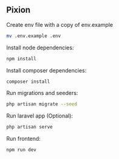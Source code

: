 ## Pixion

Create env file with a copy of env.example
```bash
mv .env.example .env
```

Install node dependencies:
```bash
npm install
```

Install composer dependencies:
```bash
composer install
```

Run migrations and seeders:
```bash
php artisan migrate --seed

```

Run laravel app (Optional):
```bash
php artisan serve
```

Run frontend:
```bash
npm run dev
```
